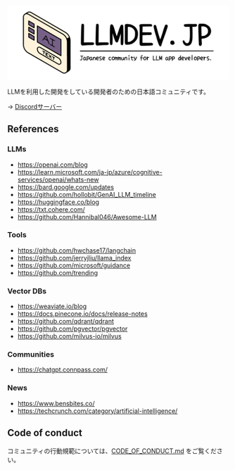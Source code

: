 ![llmdev.jp](./logo.png)

LLMを利用した開発をしている開発者のための日本語コミュニティです。

→ [Discordサーバー](https://discord.gg/neVfeUgs)

## References
### LLMs
- https://openai.com/blog
- https://learn.microsoft.com/ja-jp/azure/cognitive-services/openai/whats-new
- https://bard.google.com/updates
- https://github.com/hollobit/GenAI_LLM_timeline
- https://huggingface.co/blog
- https://txt.cohere.com/
- https://github.com/Hannibal046/Awesome-LLM

### Tools
- https://github.com/hwchase17/langchain
- https://github.com/jerryjliu/llama_index
- https://github.com/microsoft/guidance
- https://github.com/trending

### Vector DBs
- https://weaviate.io/blog
- https://docs.pinecone.io/docs/release-notes
- https://github.com/qdrant/qdrant
- https://github.com/pgvector/pgvector
- https://github.com/milvus-io/milvus


### Communities
- https://chatgpt.connpass.com/

### News
- https://www.bensbites.co/
- https://techcrunch.com/category/artificial-intelligence/

## Code of conduct
コミュニティの行動規範については、[CODE_OF_CONDUCT.md](./CODE_OF_CONDUCT.md) をご覧ください。
